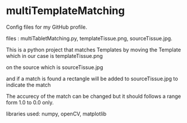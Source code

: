 # multiTemplateMatching
Config files for my GitHub profile.

files : multiTabletMatching.py, templateTissue.png, sourceTissue.jpg.

This is a python project that matches Templates by moving the Template which in our case is templateTissue.png

on the source which is sourceTissue.jpg 

and if a match is found a rectangle will be added to sourceTissue.jpg to indicate the match

The accurecy of the match can be changed but it should follows a range form 1.0 to 0.0 only.

libraries used:
numpy, openCV, matplotlib
